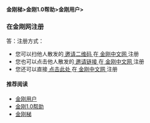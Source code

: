 #### 金刚梯>金刚1.0帮助>金刚用户>
### 在金刚网注册

答：注册方式：

- 您可以扫他人散发的[ 邀请二维码 ](https://a2zitpro.github.io/web/)在[ 金刚中文网 ](https://a2zitpro.github.io/web/kksitecn)注册
- 您也可以点击他人散发的[ 邀请链接 ](https://a2zitpro.github.io/web/)在[ 金刚中文网 ](https://a2zitpro.github.io/web/kksitecn)注册
- 您还可以直接[ 点击此处 ](https://a2zitpro.github.io/web/l2_reg/)在[ 金刚中文网 ](https://a2zitpro.github.io/web/kksitecn)注册


#### 推荐阅读
- [金刚用户](https://a2zitpro.github.io/web/list_kkuser)
- [金刚1.0帮助](https://a2zitpro.github.io/web/list_helpkkvpn1.0)
- [金刚梯](https://a2zitpro.github.io/web/dlb)
